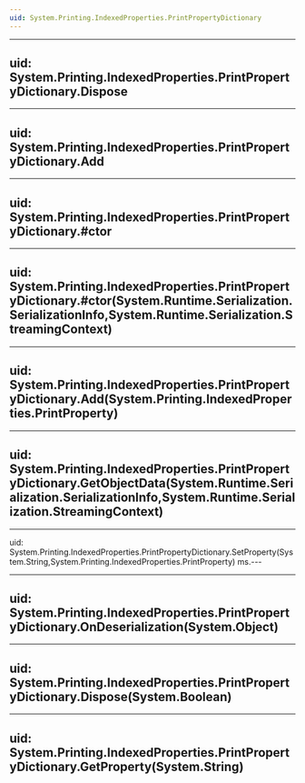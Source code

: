 ```yaml
---
uid: System.Printing.IndexedProperties.PrintPropertyDictionary
---
```


---
uid: System.Printing.IndexedProperties.PrintPropertyDictionary.Dispose
---

---
uid: System.Printing.IndexedProperties.PrintPropertyDictionary.Add
---

---
uid: System.Printing.IndexedProperties.PrintPropertyDictionary.#ctor
---

---
uid: System.Printing.IndexedProperties.PrintPropertyDictionary.#ctor(System.Runtime.Serialization.SerializationInfo,System.Runtime.Serialization.StreamingContext)
---

---
uid: System.Printing.IndexedProperties.PrintPropertyDictionary.Add(System.Printing.IndexedProperties.PrintProperty)
---

---
uid: System.Printing.IndexedProperties.PrintPropertyDictionary.GetObjectData(System.Runtime.Serialization.SerializationInfo,System.Runtime.Serialization.StreamingContext)
---

---
uid: System.Printing.IndexedProperties.PrintPropertyDictionary.SetProperty(System.String,System.Printing.IndexedProperties.PrintProperty)
ms.---

---
uid: System.Printing.IndexedProperties.PrintPropertyDictionary.OnDeserialization(System.Object)
---

---
uid: System.Printing.IndexedProperties.PrintPropertyDictionary.Dispose(System.Boolean)
---

---
uid: System.Printing.IndexedProperties.PrintPropertyDictionary.GetProperty(System.String)
---
